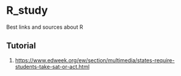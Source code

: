 # R_study
Best links and sources about R

## Tutorial
1. https://www.edweek.org/ew/section/multimedia/states-require-students-take-sat-or-act.html
